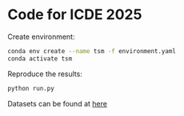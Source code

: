 # Code for ICDE 2025

Create environment:

```sh
conda env create --name tsm -f environment.yaml
conda activate tsm
```

Reproduce the results:

```sh
python run.py
```

Datasets can be found at [here](https://github.com/CSTCloudOps/datasets)